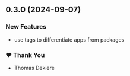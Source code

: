 ## 0.3.0 (2024-09-07)


### New Features

- use tags to differentiate apps from packages


### ❤️  Thank You

- Thomas Dekiere